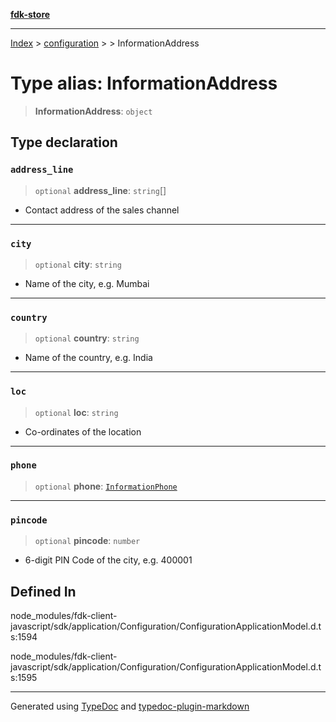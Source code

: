 [**fdk-store**](../../../README.md)
***

[Index](../../../API.md) > [configuration](../../README.md) > [<internal>](../README.md) > InformationAddress

# Type alias: InformationAddress

> **InformationAddress**: `object`

## Type declaration

### `address_line`

> `optional` **address\_line**: `string`[]

- Contact address of the sales channel

***

### `city`

> `optional` **city**: `string`

- Name of the city, e.g. Mumbai

***

### `country`

> `optional` **country**: `string`

- Name of the country, e.g. India

***

### `loc`

> `optional` **loc**: `string`

- Co-ordinates of the location

***

### `phone`

> `optional` **phone**: [`InformationPhone`](type-alias.InformationPhone.md)

***

### `pincode`

> `optional` **pincode**: `number`

- 6-digit PIN Code of the city, e.g. 400001

## Defined In

node\_modules/fdk-client-javascript/sdk/application/Configuration/ConfigurationApplicationModel.d.ts:1594

node\_modules/fdk-client-javascript/sdk/application/Configuration/ConfigurationApplicationModel.d.ts:1595

***
Generated using [TypeDoc](https://typedoc.org/) and [typedoc-plugin-markdown](https://www.npmjs.com/package/typedoc-plugin-markdown)
